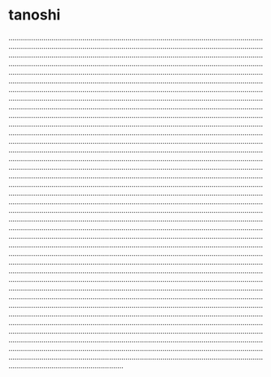 # tanoshi
................................................................................................................................................................................................................................................................................................................................................................................................................................................................................................................................................................................................................................................................................................................................................................................................................................................................................................................................................................................................................................................................................................................................................................................................................................................................................................................................................................................................................................................................................................................................................................................................................................................................................................................................................................................................................................................................................................................................................................................................................................................................................................................................................................................................................................................................................................................................................................................................................................................................................................................................................................................................................................................................................................................................................................................................................................................................................................................................................................................................................................................................................................................................................................................................................................................................................................................................................................................................................................................................................................................................................................................................................................................................................................................................................................................................................................................................................................................................................................................................................................................................................................................................................................................................................................................................................................................................................................................................................................................................................................................................................................................................................................................................................................................................................................................................................................................................................................................................................................